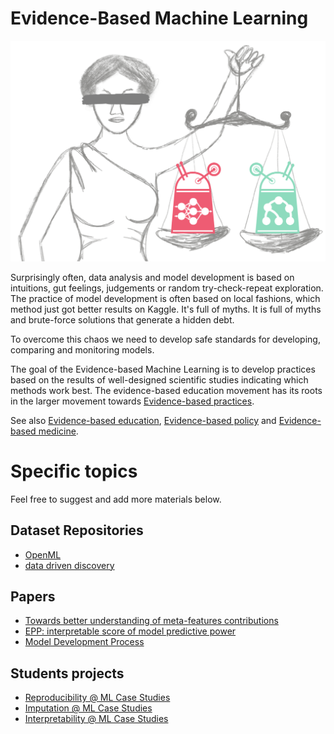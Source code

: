 # Evidence-Based Machine Learning

<center><img width=800 src="temida.png"></center>

Surprisingly often, data analysis and model development is based on intuitions, gut feelings, judgements or random try-check-repeat exploration. The practice of model development is often based on local fashions, which method just got better results on Kaggle. It's full of myths. It is full of myths and brute-force solutions that generate a hidden debt.

To overcome this chaos we need to develop safe standards for developing, comparing and monitoring models.

The goal of the Evidence-based Machine Learning is to develop practices based on the results of well-designed scientific studies indicating which methods work best. The evidence-based education movement has its roots in the larger movement towards <a href="https://en.wikipedia.org/wiki/Evidence-based_practice">Evidence-based practices</a>.

See also <a href="https://en.wikipedia.org/wiki/Evidence-based_education">Evidence-based education</a>, <a href="https://en.wikipedia.org/wiki/Evidence-based_policy">Evidence-based policy</a> and <a href="https://en.wikipedia.org/wiki/Evidence-based_medicine">Evidence-based medicine</a>.

# Specific topics

Feel free to suggest and add more materials below.

## Dataset Repositories

* [OpenML](https://www.openml.org/)
* [data driven discovery](https://datasets.datadrivendiscovery.org/d3m/datasets)


## Papers

* [Towards better understanding of meta-features contributions](https://arxiv.org/abs/2002.04276)
* [EPP: interpretable score of model predictive power](https://arxiv.org/abs/1908.09213)
* [Model Development Process](https://arxiv.org/abs/1907.04461)


## Students projects

* [Reproducibility @ ML Case Studies](https://mini-pw.github.io/2020L-WB-Book/reproducibility.html)
* [Imputation @ ML Case Studies](https://mini-pw.github.io/2020L-WB-Book/imputation.html)
* [Interpretability @ ML Case Studies](https://mini-pw.github.io/2020L-WB-Book/interpretability.html)

